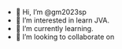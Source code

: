- 👋 Hi, I’m @gm2023sp
- 👀 I’m interested in learn JVA.
- 🌱 I’m currently learning.
- 💞️ I’m looking to collaborate on 
